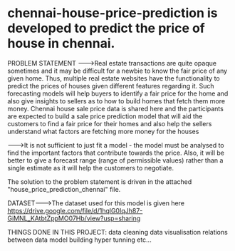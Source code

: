 # chennai-house-price-prediction is developed to predict the price of house in chennai.

PROBLEM STATEMENT
--->Real estate transactions are quite opaque sometimes and it may be difficult for a newbie to know the fair price of any given home. Thus, multiple real estate websites have the functionality to predict the prices of houses given different features regarding it. Such forecasting models will help buyers to identify a fair price for the home and also give insights to sellers as to how to build homes that fetch them more money. Chennai house sale price data is shared here and the participants are expected to build a sale price prediction model that will aid the customers to find a fair price for their homes and also help the sellers understand what factors are fetching more money for the houses
  
--->It is not sufficient to just fit a model - the model must be analysed to find the important factors that contribute towards the price. Also, it will be better to give a forecast range (range of permissible values) rather than a single estimate as it will help the customers to negotiate.
  
 The solution to the problem statement is driven in the attached "house_price_prediction_chennai" file.
 
 DATASET--->The dataset used for this model is given here https://drive.google.com/file/d/1hqlG0IqJh87-GiMNL_KAtbtZppMO07Hb/view?usp=sharing
 
 THINGS DONE IN THIS PROJECT:
 data cleaning
 data visualisation
 relations between data
 model building
 hyper tunning etc...
